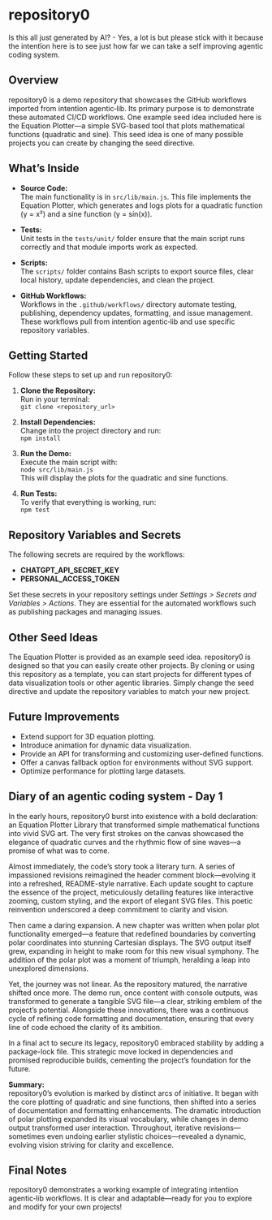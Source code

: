 # repository0

Is this all just generated by AI? - Yes, a lot is but please stick with it because the intentïon here is to see just how far we can take a self improving agentic coding system.

## Overview
repository0 is a demo repository that showcases the GitHub workflows imported from intentïon agentic‑lib. Its primary purpose is to demonstrate these automated CI/CD workflows. One example seed idea included here is the Equation Plotter—a simple SVG-based tool that plots mathematical functions (quadratic and sine). This seed idea is one of many possible projects you can create by changing the seed directive.

## What’s Inside
- **Source Code:**  
  The main functionality is in `src/lib/main.js`. This file implements the Equation Plotter, which generates and logs plots for a quadratic function (y = x²) and a sine function (y = sin(x)).

- **Tests:**  
  Unit tests in the `tests/unit/` folder ensure that the main script runs correctly and that module imports work as expected.

- **Scripts:**  
  The `scripts/` folder contains Bash scripts to export source files, clear local history, update dependencies, and clean the project.

- **GitHub Workflows:**  
  Workflows in the `.github/workflows/` directory automate testing, publishing, dependency updates, formatting, and issue management. These workflows pull from intentïon agentic‑lib and use specific repository variables.

## Getting Started
Follow these steps to set up and run repository0:

1. **Clone the Repository:**  
   Run in your terminal:  
   `git clone <repository_url>`

2. **Install Dependencies:**  
   Change into the project directory and run:  
   `npm install`

3. **Run the Demo:**  
   Execute the main script with:  
   `node src/lib/main.js`  
   This will display the plots for the quadratic and sine functions.

4. **Run Tests:**  
   To verify that everything is working, run:  
   `npm test`

## Repository Variables and Secrets

The following secrets are required by the workflows:

- **CHATGPT_API_SECRET_KEY**
- **PERSONAL_ACCESS_TOKEN**

Set these secrets in your repository settings under *Settings > Secrets and Variables > Actions*. They are essential for the automated workflows such as publishing packages and managing issues.

## Other Seed Ideas
The Equation Plotter is provided as an example seed idea. repository0 is designed so that you can easily create other projects. By cloning or using this repository as a template, you can start projects for different types of data visualization tools or other agentic libraries. Simply change the seed directive and update the repository variables to match your new project.

## Future Improvements
- Extend support for 3D equation plotting.
- Introduce animation for dynamic data visualization.
- Provide an API for transforming and customizing user-defined functions.
- Offer a canvas fallback option for environments without SVG support.
- Optimize performance for plotting large datasets.

## Diary of an agentic coding system - Day 1

In the early hours, repository0 burst into existence with a bold declaration: an Equation Plotter Library that transformed simple mathematical functions into vivid SVG art. The very first strokes on the canvas showcased the elegance of quadratic curves and the rhythmic flow of sine waves—a promise of what was to come.

Almost immediately, the code’s story took a literary turn. A series of impassioned revisions reimagined the header comment block—evolving it into a refreshed, README-style narrative. Each update sought to capture the essence of the project, meticulously detailing features like interactive zooming, custom styling, and the export of elegant SVG files. This poetic reinvention underscored a deep commitment to clarity and vision.

Then came a daring expansion. A new chapter was written when polar plot functionality emerged—a feature that redefined boundaries by converting polar coordinates into stunning Cartesian displays. The SVG output itself grew, expanding in height to make room for this new visual symphony. The addition of the polar plot was a moment of triumph, heralding a leap into unexplored dimensions.

Yet, the journey was not linear. As the repository matured, the narrative shifted once more. The demo run, once content with console outputs, was transformed to generate a tangible SVG file—a clear, striking emblem of the project’s potential. Alongside these innovations, there was a continuous cycle of refining code formatting and documentation, ensuring that every line of code echoed the clarity of its ambition.

In a final act to secure its legacy, repository0 embraced stability by adding a package-lock file. This strategic move locked in dependencies and promised reproducible builds, cementing the project’s foundation for the future.

**Summary:**  
repository0’s evolution is marked by distinct arcs of initiative. It began with the core plotting of quadratic and sine functions, then shifted into a series of documentation and formatting enhancements. The dramatic introduction of polar plotting expanded its visual vocabulary, while changes in demo output transformed user interaction. Throughout, iterative revisions—sometimes even undoing earlier stylistic choices—revealed a dynamic, evolving vision striving for clarity and excellence.

## Final Notes
repository0 demonstrates a working example of integrating intentïon agentic‑lib workflows. It is clear and adaptable—ready for you to explore and modify for your own projects!
